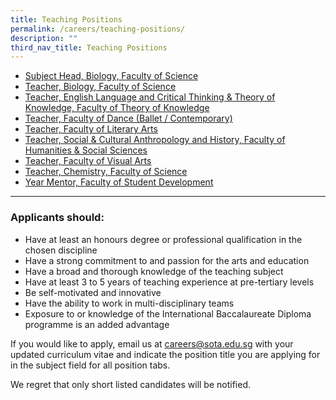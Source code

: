```yaml
---
title: Teaching Positions
permalink: /careers/teaching-positions/
description: ""
third_nav_title: Teaching Positions
---
```

*   [Subject Head, Biology, Faculty of Science](/careers/teaching-positions/subject-head-biology-faculty-of-science)
*   [Teacher, Biology, Faculty of Science](/careers/teaching-positions/teacher-biology)
*   [Teacher, English Language and Critical Thinking &amp; Theory of Knowledge, Faculty of Theory of Knowledge](/careers/teaching-positions/teacher-tok)
*   [Teacher, Faculty of Dance (Ballet / Contemporary)](/careers/teaching-positions/teacher-dance-faculty-of-dance)
*   [Teacher, Faculty of Literary Arts](/careers/teaching-positions/teacher-literary-arts)
*   [Teacher, Social &amp; Cultural Anthropology and History, Faculty of Humanities &amp; Social Sciences](/careers/teaching-positions/teacher-social-cultural-anthropology)
*   [Teacher, Faculty of Visual Arts](https://www.sota.edu.sg/careers/teaching-positions/visual-arts "Teacher, Faculty of Visual Arts")
*   [Teacher, Chemistry, Faculty of Science](/careers/teaching-positions/teacher-chemistry-faculty-of-science)
*   [Year Mentor, Faculty of Student Development](/careers/teaching-positions/year-mentor-faculty-of-student-development)

<hr>

### Applicants should:

*   Have at least an honours degree or professional qualification in the chosen discipline
*   Have a strong commitment to and passion for the arts and education
*   Have a broad and thorough knowledge of the teaching subject
*   Have at least 3 to 5 years of teaching experience at pre-tertiary levels
*   Be self-motivated and innovative
*   Have the ability to work in multi-disciplinary teams
*   Exposure to or knowledge of the International Baccalaureate Diploma programme is an added advantage

  

If you would like to apply, email us at&nbsp;[careers@sota.edu.sg](http://careers@sota.edu.sg/)&nbsp;with your updated curriculum vitae and indicate the position title you are applying for in the subject field for all position tabs.

  

We regret that only short listed candidates will be notified.